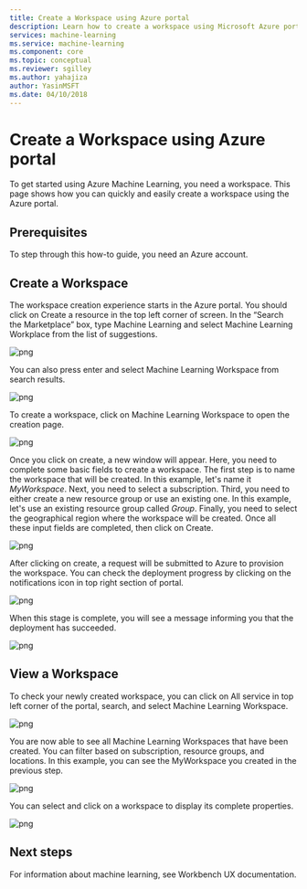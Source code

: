 ```yaml
---
title: Create a Workspace using Azure portal
description: Learn how to create a workspace using Microsoft Azure portal.
services: machine-learning
ms.service: machine-learning
ms.component: core
ms.topic: conceptual
ms.reviewer: sgilley
ms.author: yahajiza
author: YasinMSFT
ms.date: 04/10/2018
---
```

# Create a Workspace using Azure portal

To get started using Azure Machine Learning, you need a workspace. This page shows how you can quickly and easily create a workspace using the Azure portal.

## Prerequisites

To step through this how-to guide, you need an Azure account.

## Create a Workspace 

The workspace creation experience starts in the Azure portal. You should click on Create a resource in the top left corner of screen. In the “Search the Marketplace” box, type Machine Learning and select Machine Learning Workplace from the list of suggestions.

![png](media/how-to-create-workspace-in-portal/search_for_workspace.PNG)

You can also press enter and select Machine Learning Workspace from search results.

![png](media/how-to-create-workspace-in-portal/search_result_workspace.PNG)

To create a workspace, click on Machine Learning Workspace to open the creation page. 

![png](media/how-to-create-workspace-in-portal/workspace_create.PNG)

Once you click on create, a new window will appear. Here, you need to complete some basic fields to create a workspace. The first step is to name the workspace that will be created. In this example, let's name it _MyWorkspace_. Next, you need to select a subscription. Third, you need to either create a new resource group or use an existing one. In this example, let's use an existing resource group called _Group_. Finally, you need to select the geographical region where the workspace will be created. Once all these input fields are completed, then click on Create.

![png](media/how-to-create-workspace-in-portal/workspace_create_name.PNG)

After clicking on create, a request will be submitted to Azure to provision the workspace. You can check the deployment progress by clicking on the notifications icon in top right section of portal.

![png](media/how-to-create-workspace-in-portal/deployment_in_progress.PNG)

When this stage is complete, you will see a message informing you that the deployment has succeeded.

![png](media/how-to-create-workspace-in-portal/deployment_succeeded.PNG)

## View a Workspace

To check your newly created workspace, you can click on All service in top left corner of the portal, search, and select Machine Learning Workspace. 

![png](media/how-to-create-workspace-in-portal/allservices-search.PNG)

You are now able to see all Machine Learning Workspaces that have been created. You can filter based on subscription, resource groups, and locations.  In this example, you can see the MyWorkspace you created in the previous step.

![png](media/how-to-create-workspace-in-portal/allservices_view_workspace.PNG)

You can select and click on a workspace to display its complete properties.

![png](media/how-to-create-workspace-in-portal/allservices_view_workspace_full.PNG)

## Next steps

For information about machine learning, see Workbench UX documentation.